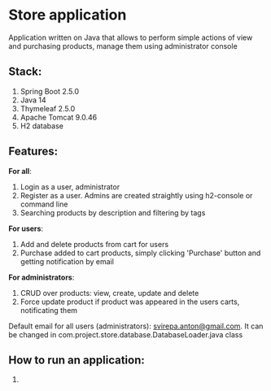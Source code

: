 # Store application
Application written on Java that allows to perform simple actions of view and purchasing products, manage them using administrator console

## Stack:

1. Spring Boot 2.5.0
2. Java 14
3. Thymeleaf 2.5.0
4. Apache Tomcat 9.0.46
5. H2 database

## Features:


**For all**:
1. Login as a user, administrator
2. Register as a user. Admins are created straightly using h2-console or command line
3. Searching products by description and filtering by tags

**For users**:
1. Add and delete products from cart for users
2. Purchase added to cart products, simply clicking 'Purchase' button and getting notification by email

**For administrators**:
1. CRUD over products: view, create, update and delete
2. Force update product if product was appeared in the users carts, notificating them

Default email for all users (administrators): svirepa.anton@gmail.com. It can be changed in com.project.store.database.DatabaseLoader.java class

## How to run an application:
1.
